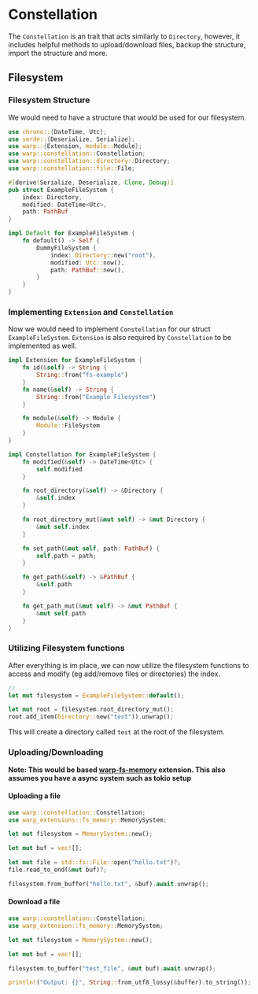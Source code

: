 # Constellation

The `Constellation` is an trait that acts similarly to `Directory`, however, it includes helpful methods to upload/download files, backup the structure, import the structure and more. 


## Filesystem

### Filesystem Structure
We would need to have a structure that would be used for our filesystem.

```rust
use chrono::{DateTime, Utc};
use serde::{Deserialize, Serialize};
use warp::{Extension, module::Module};
use warp::constellation::Constellation;
use warp::constellation::directory::Directory;
use warp::constellation::file::File;

#[derive(Serialize, Deserialize, Clone, Debug)]
pub struct ExampleFileSystem {
	index: Directory,
	modified: DateTime<Utc>,
	path: PathBuf
}

impl Default for ExampleFileSystem {
    fn default() -> Self {
        DummyFileSystem {
            index: Directory::new("root"),
            modified: Utc::now(),
            path: PathBuf::new(),
        }
    }
}

```

### Implementing `Extension` and `Constellation`
Now we would need to implement `Constellation` for our struct `ExampleFileSystem`. `Extension` is also required by `Constellation` to be implemented as well.

```rust
impl Extension for ExampleFileSystem {
    fn id(&self) -> String {
        String::from("fs-example")
    }
    fn name(&self) -> String {
        String::from("Example Filesystem")
    }

    fn module(&self) -> Module {
        Module::FileSystem
    }
}

impl Constellation for ExampleFileSystem {
    fn modified(&self) -> DateTime<Utc> {
        self.modified
    }

    fn root_directory(&self) -> &Directory {
        &self.index
    }

    fn root_directory_mut(&mut self) -> &mut Directory {
        &mut self.index
    }

    fn set_path(&mut self, path: PathBuf) {
        self.path = path;
    }

    fn get_path(&self) -> &PathBuf {
        &self.path
    }

    fn get_path_mut(&mut self) -> &mut PathBuf {
        &mut self.path
    }
}
```

### Utilizing Filesystem functions

After everything is im place, we can now utilize the filesystem functions to access and modify (eg add/remove files or directories) the index.

```rust
// ...
let mut filesystem = ExampleFileSystem::default();

let mut root = filesystem.root_directory_mut();
root.add_item(Directory::new("test")).unwrap();

```

This will create a directory called `test` at the root of the filesystem.

### Uploading/Downloading

**Note: This would be based [warp-fs-memory](https://github.com/Satellite-im/Warp/tree/main/extensions/warp-fs-memory) extension. This also assumes you have a async system such as tokio setup**

#### Uploading a file

```rust
use warp::constellation::Constellation;
use warp_extensions::fs_memory::MemorySystem;

let mut filesystem = MemorySystem::new();

let mut buf = vec![];

let mut file = std::fs::File::open("hello.txt")?;
file.read_to_end(&mut buf)?;

filesystem.from_buffer("hello.txt", &buf).await.unwrap();
```

#### Download a file

```rust
use warp::constellation::Constellation;
use warp_extension::fs_memory::MemorySystem;

let mut filesystem = MemorySystem::new();

let mut buf = vec![];

filesystem.to_buffer("test_file", &mut buf).await.unwrap();

println!("Output: {}", String::from_utf8_lossy(&buffer).to_string());
```

